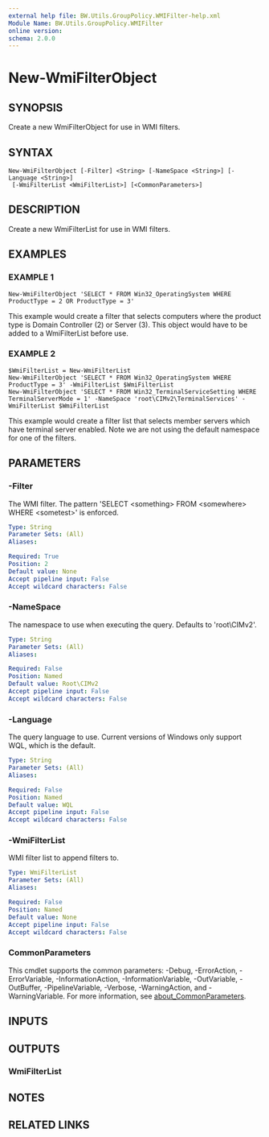 ```yaml
---
external help file: BW.Utils.GroupPolicy.WMIFilter-help.xml
Module Name: BW.Utils.GroupPolicy.WMIFilter
online version:
schema: 2.0.0
---
```


# New-WmiFilterObject

## SYNOPSIS
Create a new WmiFilterObject for use in WMI filters.

## SYNTAX

```
New-WmiFilterObject [-Filter] <String> [-NameSpace <String>] [-Language <String>]
 [-WmiFilterList <WmiFilterList>] [<CommonParameters>]
```

## DESCRIPTION
Create a new WmiFilterList for use in WMI filters.

## EXAMPLES

### EXAMPLE 1
```
New-WmiFilterObject 'SELECT * FROM Win32_OperatingSystem WHERE ProductType = 2 OR ProductType = 3'
```

This example would create a filter that selects computers where the product
type is Domain Controller (2) or Server (3). This object would have to be
added to a WmiFilterList before use.

### EXAMPLE 2
```
$WmiFilterList = New-WmiFilterList
New-WmiFilterObject 'SELECT * FROM Win32_OperatingSystem WHERE ProductType = 3' -WmiFilterList $WmiFilterList
New-WmiFilterObject 'SELECT * FROM Win32_TerminalServiceSetting WHERE TerminalServerMode = 1' -NameSpace 'root\CIMv2\TerminalServices' -WmiFilterList $WmiFilterList
```

This example would create a filter list that selects member servers which have
terminal server enabled. Note we are not using the default namespace for one
of the filters.

## PARAMETERS

### -Filter
The WMI filter.
The pattern 'SELECT \<something\> FROM \<somewhere\> WHERE \<sometest\>' is enforced.

```yaml
Type: String
Parameter Sets: (All)
Aliases:

Required: True
Position: 2
Default value: None
Accept pipeline input: False
Accept wildcard characters: False
```

### -NameSpace
The namespace to use when executing the query.
Defaults to 'root\CIMv2'.

```yaml
Type: String
Parameter Sets: (All)
Aliases:

Required: False
Position: Named
Default value: Root\CIMv2
Accept pipeline input: False
Accept wildcard characters: False
```

### -Language
The query language to use.
Current versions of Windows only support WQL, which is the default.

```yaml
Type: String
Parameter Sets: (All)
Aliases:

Required: False
Position: Named
Default value: WQL
Accept pipeline input: False
Accept wildcard characters: False
```

### -WmiFilterList
WMI filter list to append filters to.

```yaml
Type: WmiFilterList
Parameter Sets: (All)
Aliases:

Required: False
Position: Named
Default value: None
Accept pipeline input: False
Accept wildcard characters: False
```

### CommonParameters
This cmdlet supports the common parameters: -Debug, -ErrorAction, -ErrorVariable, -InformationAction, -InformationVariable, -OutVariable, -OutBuffer, -PipelineVariable, -Verbose, -WarningAction, and -WarningVariable. For more information, see [about_CommonParameters](http://go.microsoft.com/fwlink/?LinkID=113216).

## INPUTS

## OUTPUTS

### WmiFilterList

## NOTES

## RELATED LINKS
